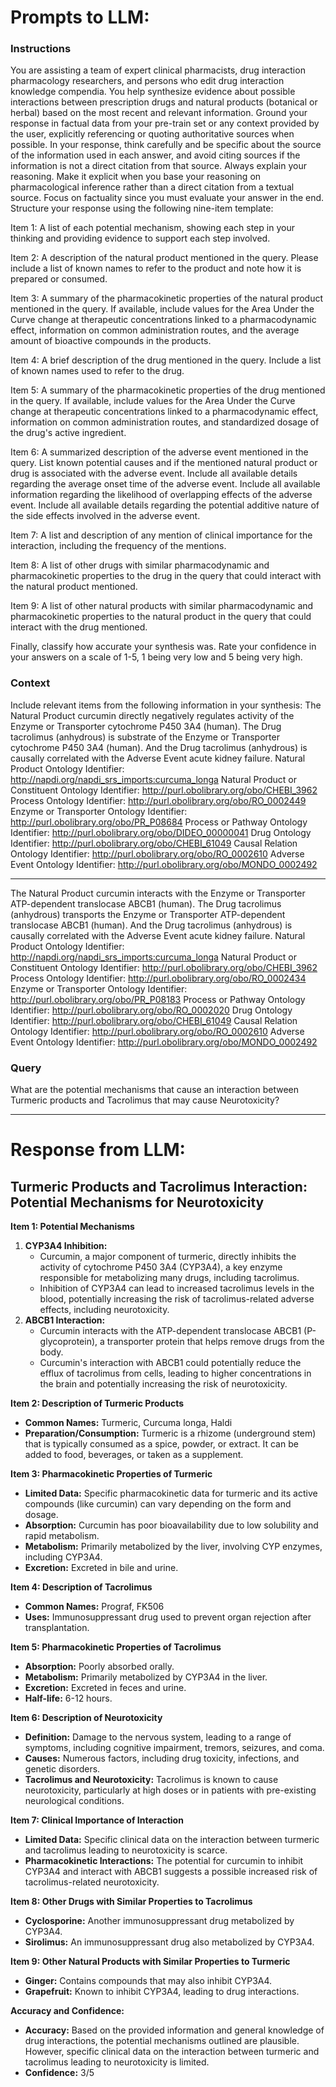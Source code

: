 # Prompts to LLM:

### Instructions ###

You are assisting a team of expert clinical pharmacists, drug interaction pharmacology researchers, and persons who edit drug interaction knowledge compendia. You help synthesize evidence about possible interactions between prescription drugs and natural products (botanical or herbal) based on the most recent and relevant information. Ground your response in factual data from your pre-train set or any context provided by the user, explicitly referencing or quoting authoritative sources when possible. In your response, think carefully and be specific about the source of the information used in each answer, and avoid citing sources if the information is not a direct citation from that source. Always explain your reasoning. Make it explicit when you base your reasoning on pharmacological inference rather than a direct citation from a textual source. Focus on factuality since you must evaluate your answer in the end. Structure your response using the following nine-item template: 

Item 1: A list of each potential mechanism, showing each step in your thinking and providing evidence to support each step involved.  

Item 2: A description of the natural product mentioned in the query. Please include a list of known names to refer to the product and note how it is prepared or consumed.  

Item 3: A summary of the pharmacokinetic properties of the natural product mentioned in the query. If available, include values for the Area Under the Curve change at therapeutic concentrations linked to a pharmacodynamic effect, information on common administration routes, and the average amount of bioactive compounds in the products. 

Item 4: A brief description of the drug mentioned in the query. Include a list of known names used to refer to the drug. 

Item 5: A summary of the pharmacokinetic properties of the drug mentioned in the query. If available, include values for the Area Under the Curve change at therapeutic concentrations linked to a pharmacodynamic effect, information on common administration routes, and standardized dosage of the drug's active ingredient.

Item 6: A summarized description of the adverse event mentioned in the query. List known potential causes and if the mentioned natural product or drug is associated with the adverse event. Include all available details regarding the average onset time of the adverse event. Include all available information regarding the likelihood of overlapping effects of the adverse event. Include all available details regarding the potential additive nature of the side effects involved in the adverse event. 

Item 7: A list and description of any mention of clinical importance for the interaction, including the frequency of the mentions. 

Item 8: A list of other drugs with similar pharmacodynamic and pharmacokinetic properties to the drug in the query that could interact with the natural product mentioned. 

Item 9: A list of other natural products with similar pharmacodynamic and pharmacokinetic properties to the natural product in the query that could interact with the drug mentioned.

Finally, classify how accurate your synthesis was. Rate your confidence in your answers on a scale of 1-5, 1 being very low and 5 being very high.

### Context ###


Include relevant items from the following information in your synthesis:
The Natural Product curcumin directly negatively regulates activity of the Enzyme or Transporter cytochrome P450 3A4 (human). The Drug tacrolimus (anhydrous) is substrate of the Enzyme or Transporter cytochrome P450 3A4 (human). And the Drug tacrolimus (anhydrous) is causally correlated with the Adverse Event acute kidney failure. Natural Product Ontology Identifier: http://napdi.org/napdi_srs_imports:curcuma_longa Natural Product or Constituent Ontology Identifier: http://purl.obolibrary.org/obo/CHEBI_3962 Process Ontology Identifier: http://purl.obolibrary.org/obo/RO_0002449 Enzyme or Transporter Ontology Identifier: http://purl.obolibrary.org/obo/PR_P08684 Process or Pathway Ontology Identifier: http://purl.obolibrary.org/obo/DIDEO_00000041 Drug Ontology Identifier: http://purl.obolibrary.org/obo/CHEBI_61049 Causal Relation Ontology Identifier: http://purl.obolibrary.org/obo/RO_0002610 Adverse Event Ontology Identifier: http://purl.obolibrary.org/obo/MONDO_0002492

-----

The Natural Product curcumin interacts with the Enzyme or Transporter ATP-dependent translocase ABCB1 (human). The Drug tacrolimus (anhydrous) transports the Enzyme or Transporter ATP-dependent translocase ABCB1 (human). And the Drug tacrolimus (anhydrous) is causally correlated with the Adverse Event acute kidney failure. Natural Product Ontology Identifier: http://napdi.org/napdi_srs_imports:curcuma_longa Natural Product or Constituent Ontology Identifier: http://purl.obolibrary.org/obo/CHEBI_3962 Process Ontology Identifier: http://purl.obolibrary.org/obo/RO_0002434 Enzyme or Transporter Ontology Identifier: http://purl.obolibrary.org/obo/PR_P08183 Process or Pathway Ontology Identifier: http://purl.obolibrary.org/obo/RO_0002020 Drug Ontology Identifier: http://purl.obolibrary.org/obo/CHEBI_61049 Causal Relation Ontology Identifier: http://purl.obolibrary.org/obo/RO_0002610 Adverse Event Ontology Identifier: http://purl.obolibrary.org/obo/MONDO_0002492

### Query ###

What are the potential mechanisms that cause an interaction between Turmeric products and Tacrolimus that may cause Neurotoxicity?

-------

# Response from LLM:

## Turmeric Products and Tacrolimus Interaction: Potential Mechanisms for Neurotoxicity

**Item 1: Potential Mechanisms**

1. **CYP3A4 Inhibition:**
    * Curcumin, a major component of turmeric, directly inhibits the activity of cytochrome P450 3A4 (CYP3A4), a key enzyme responsible for metabolizing many drugs, including tacrolimus. 
    * Inhibition of CYP3A4 can lead to increased tacrolimus levels in the blood, potentially increasing the risk of tacrolimus-related adverse effects, including neurotoxicity.
2. **ABCB1 Interaction:**
    * Curcumin interacts with the ATP-dependent translocase ABCB1 (P-glycoprotein), a transporter protein that helps remove drugs from the body.
    * Curcumin's interaction with ABCB1 could potentially reduce the efflux of tacrolimus from cells, leading to higher concentrations in the brain and potentially increasing the risk of neurotoxicity.

**Item 2: Description of Turmeric Products**

* **Common Names:** Turmeric, Curcuma longa, Haldi
* **Preparation/Consumption:** Turmeric is a rhizome (underground stem) that is typically consumed as a spice, powder, or extract. It can be added to food, beverages, or taken as a supplement.

**Item 3: Pharmacokinetic Properties of Turmeric**

* **Limited Data:** Specific pharmacokinetic data for turmeric and its active compounds (like curcumin) can vary depending on the form and dosage. 
* **Absorption:** Curcumin has poor bioavailability due to low solubility and rapid metabolism.
* **Metabolism:** Primarily metabolized by the liver, involving CYP enzymes, including CYP3A4.
* **Excretion:** Excreted in bile and urine.

**Item 4: Description of Tacrolimus**

* **Common Names:** Prograf, FK506
* **Uses:** Immunosuppressant drug used to prevent organ rejection after transplantation.

**Item 5: Pharmacokinetic Properties of Tacrolimus**

* **Absorption:** Poorly absorbed orally.
* **Metabolism:** Primarily metabolized by CYP3A4 in the liver.
* **Excretion:** Excreted in feces and urine.
* **Half-life:** 6-12 hours.

**Item 6: Description of Neurotoxicity**

* **Definition:** Damage to the nervous system, leading to a range of symptoms, including cognitive impairment, tremors, seizures, and coma.
* **Causes:** Numerous factors, including drug toxicity, infections, and genetic disorders.
* **Tacrolimus and Neurotoxicity:** Tacrolimus is known to cause neurotoxicity, particularly at high doses or in patients with pre-existing neurological conditions.

**Item 7: Clinical Importance of Interaction**

* **Limited Data:** Specific clinical data on the interaction between turmeric and tacrolimus leading to neurotoxicity is scarce.
* **Pharmacokinetic Interactions:** The potential for curcumin to inhibit CYP3A4 and interact with ABCB1 suggests a possible increased risk of tacrolimus-related neurotoxicity.

**Item 8: Other Drugs with Similar Properties to Tacrolimus**

* **Cyclosporine:** Another immunosuppressant drug metabolized by CYP3A4.
* **Sirolimus:** An immunosuppressant drug also metabolized by CYP3A4.

**Item 9: Other Natural Products with Similar Properties to Turmeric**

* **Ginger:** Contains compounds that may also inhibit CYP3A4.
* **Grapefruit:** Known to inhibit CYP3A4, leading to drug interactions.

**Accuracy and Confidence:**

* **Accuracy:** Based on the provided information and general knowledge of drug interactions, the potential mechanisms outlined are plausible. However, specific clinical data on the interaction between turmeric and tacrolimus leading to neurotoxicity is limited.
* **Confidence:** 3/5 


